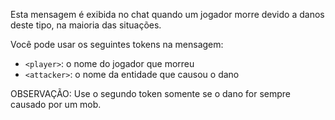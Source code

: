 Esta mensagem é exibida no chat quando um jogador morre devido a danos deste tipo, na maioria das situações.

Você pode usar os seguintes tokens na mensagem:

- `<player>`: o nome do jogador que morreu
- `<attacker>`: o nome da entidade que causou o dano

OBSERVAÇÃO: Use o segundo token somente se o dano for sempre causado por um mob.

